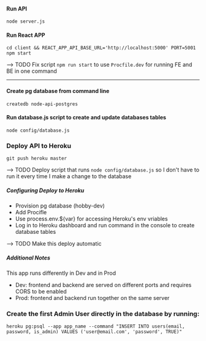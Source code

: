 #### Run API
```
node server.js
```

#### Run React APP
```
cd client && REACT_APP_API_BASE_URL='http://localhost:5000' PORT=5001 npm start
```

--> TODO Fix script `npm run start` to use `Procfile.dev` for running FE and BE in one command

---

#### Create pg database from command line
```
createdb node-api-postgres
```

#### Run database.js script to create and update databases tables
```
node config/database.js
```

### Deploy API to Heroku
```
git push heroku master
```

--> TODO Deploy script that runs `node config/database.js` so I don't have to run it every time I make a change to the database

##### Configuring Deploy to Heroku

* Provision pg database (hobby-dev)
* Add Procifle
* Use process.env.${var} for accessing Heroku's env vriables
* Log in to Heroku dashboard and run command in the console to create database tables 

--> TODO Make this deploy automatic

##### Additional Notes

This app runs differently in Dev and in Prod

 - Dev: frontend and backend are served on different ports and requires CORS to be enabled
 - Prod: frontend and backend run together on the same server
 

### Create the first Admin User directly in the database by running:
```
heroku pg:psql --app app_name --command "INSERT INTO users(email, password, is_admin) VALUES ('user@email.com', 'password', TRUE)"
```

